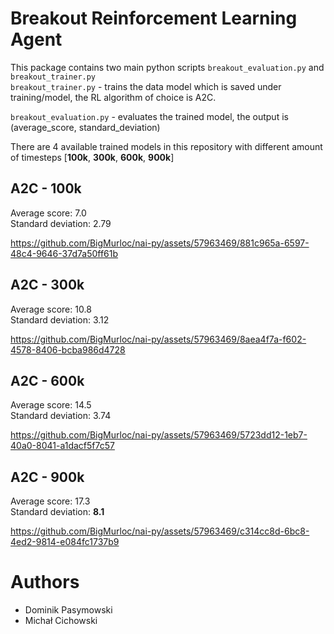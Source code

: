 # Breakout Reinforcement Learning Agent

This package contains two main python scripts `breakout_evaluation.py` and `breakout_trainer.py`  
`breakout_trainer.py` - trains the data model which is saved under training/model, the RL algorithm of choice is A2C.

`breakout_evaluation.py` - evaluates the trained model, the output is (average_score, standard_deviation)  

There are 4 available trained models in this repository with different amount of timesteps 
[**100k**, **300k**, **600k**, **900k**]

## A2C - 100k
Average score: 7.0  
Standard deviation: 2.79


https://github.com/BigMurloc/nai-py/assets/57963469/881c965a-6597-48c4-9646-37d7a50ff61b


## A2C - 300k
Average score: 10.8  
Standard deviation: 3.12


https://github.com/BigMurloc/nai-py/assets/57963469/8aea4f7a-f602-4578-8406-bcba986d4728


## A2C - 600k
Average score: 14.5  
Standard deviation: 3.74


https://github.com/BigMurloc/nai-py/assets/57963469/5723dd12-1eb7-40a0-8041-a1dacf5f7c57


## A2C - 900k
Average score: 17.3  
Standard deviation: **8.1**


https://github.com/BigMurloc/nai-py/assets/57963469/c314cc8d-6bc8-4ed2-9814-e084fc1737b9


# Authors
- Dominik Pasymowski
- Michał Cichowski
